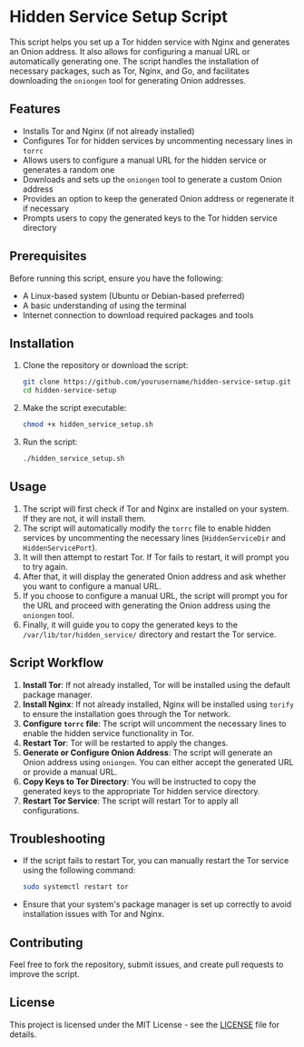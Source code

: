 # Hidden Service Setup Script

This script helps you set up a Tor hidden service with Nginx and generates an Onion address. It also allows for configuring a manual URL or automatically generating one. The script handles the installation of necessary packages, such as Tor, Nginx, and Go, and facilitates downloading the `oniongen` tool for generating Onion addresses.

## Features

- Installs Tor and Nginx (if not already installed)
- Configures Tor for hidden services by uncommenting necessary lines in `torrc`
- Allows users to configure a manual URL for the hidden service or generates a random one
- Downloads and sets up the `oniongen` tool to generate a custom Onion address
- Provides an option to keep the generated Onion address or regenerate it if necessary
- Prompts users to copy the generated keys to the Tor hidden service directory

## Prerequisites

Before running this script, ensure you have the following:

- A Linux-based system (Ubuntu or Debian-based preferred)
- A basic understanding of using the terminal
- Internet connection to download required packages and tools

## Installation

1. Clone the repository or download the script:

   ```bash
   git clone https://github.com/yourusername/hidden-service-setup.git
   cd hidden-service-setup
   ```

2. Make the script executable:

   ```bash
   chmod +x hidden_service_setup.sh
   ```

3. Run the script:

   ```bash
   ./hidden_service_setup.sh
   ```

## Usage

1. The script will first check if Tor and Nginx are installed on your system. If they are not, it will install them.
2. The script will automatically modify the `torrc` file to enable hidden services by uncommenting the necessary lines (`HiddenServiceDir` and `HiddenServicePort`).
3. It will then attempt to restart Tor. If Tor fails to restart, it will prompt you to try again.
4. After that, it will display the generated Onion address and ask whether you want to configure a manual URL.
5. If you choose to configure a manual URL, the script will prompt you for the URL and proceed with generating the Onion address using the `oniongen` tool.
6. Finally, it will guide you to copy the generated keys to the `/var/lib/tor/hidden_service/` directory and restart the Tor service.

## Script Workflow

1. **Install Tor**: If not already installed, Tor will be installed using the default package manager.
2. **Install Nginx**: If not already installed, Nginx will be installed using `torify` to ensure the installation goes through the Tor network.
3. **Configure `torrc` file**: The script will uncomment the necessary lines to enable the hidden service functionality in Tor.
4. **Restart Tor**: Tor will be restarted to apply the changes.
5. **Generate or Configure Onion Address**: The script will generate an Onion address using `oniongen`. You can either accept the generated URL or provide a manual URL.
6. **Copy Keys to Tor Directory**: You will be instructed to copy the generated keys to the appropriate Tor hidden service directory.
7. **Restart Tor Service**: The script will restart Tor to apply all configurations.

## Troubleshooting

- If the script fails to restart Tor, you can manually restart the Tor service using the following command:

   ```bash
   sudo systemctl restart tor
   ```

- Ensure that your system's package manager is set up correctly to avoid installation issues with Tor and Nginx.

## Contributing

Feel free to fork the repository, submit issues, and create pull requests to improve the script.

## License

This project is licensed under the MIT License - see the [LICENSE](LICENSE) file for details.
